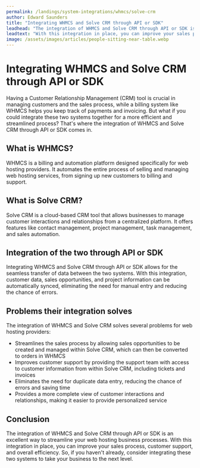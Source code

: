 ```yaml
---
permalink: /landings/system-integrations/whmcs/solve-crm
author: Edward Saunders
title: "Integrating WHMCS and Solve CRM through API or SDK"
leadhead: "The integration of WHMCS and Solve CRM through API or SDK is an excellent way to streamline your web hosting business processes"
leadtext: "With this integration in place, you can improve your sales process, customer support, and overall efficiency. So, if you haven't already, consider integrating these two systems to take your business to the next level."
image: /assets/images/articles/people-sitting-near-table.webp
---
```

<div class="arttext">
<h1>Integrating WHMCS and Solve CRM through API or SDK</h1>

<p>Having a Customer Relationship Management (CRM) tool is crucial in managing customers and the sales process, while a billing system like WHMCS helps you keep track of payments and invoicing. But what if you could integrate these two systems together for a more efficient and streamlined process? That's where the integration of WHMCS and Solve CRM through API or SDK comes in.</p>

<h2>What is WHMCS?</h2>

<p>WHMCS is a billing and automation platform designed specifically for web hosting providers. It automates the entire process of selling and managing web hosting services, from signing up new customers to billing and support.</p>

<h2>What is Solve CRM?</h2>

<p>Solve CRM is a cloud-based CRM tool that allows businesses to manage customer interactions and relationships from a centralized platform. It offers features like contact management, project management, task management, and sales automation.</p>

<h2>Integration of the two through API or SDK</h2>

<p>Integrating WHMCS and Solve CRM through API or SDK allows for the seamless transfer of data between the two systems. With this integration, customer data, sales opportunities, and project information can be automatically synced, eliminating the need for manual entry and reducing the chance of errors.</p>

<h2>Problems their integration solves</h2>

<p>The integration of WHMCS and Solve CRM solves several problems for web hosting providers:</p>

<ul>
    <li>Streamlines the sales process by allowing sales opportunities to be created and managed within Solve CRM, which can then be converted to orders in WHMCS</li>
    <li>Improves customer support by providing the support team with access to customer information from within Solve CRM, including tickets and invoices</li>
    <li>Eliminates the need for duplicate data entry, reducing the chance of errors and saving time</li>
    <li>Provides a more complete view of customer interactions and relationships, making it easier to provide personalized service</li>
</ul>

<h2>Conclusion</h2>

<p>The integration of WHMCS and Solve CRM through API or SDK is an excellent way to streamline your web hosting business processes. With this integration in place, you can improve your sales process, customer support, and overall efficiency. So, if you haven't already, consider integrating these two systems to take your business to the next level.</p>

</div>